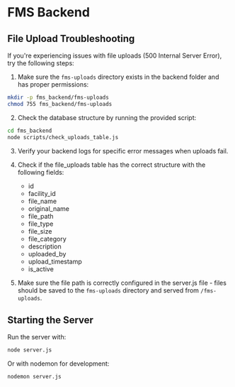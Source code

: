 # FMS Backend

## File Upload Troubleshooting

If you're experiencing issues with file uploads (500 Internal Server Error), try the following steps:

1. Make sure the `fms-uploads` directory exists in the backend folder and has proper permissions:

```bash
mkdir -p fms_backend/fms-uploads
chmod 755 fms_backend/fms-uploads
```

2. Check the database structure by running the provided script:

```bash
cd fms_backend
node scripts/check_uploads_table.js
```

3. Verify your backend logs for specific error messages when uploads fail.

4. Check if the file_uploads table has the correct structure with the following fields:
   - id
   - facility_id
   - file_name
   - original_name
   - file_path
   - file_type
   - file_size
   - file_category
   - description
   - uploaded_by
   - upload_timestamp
   - is_active

5. Make sure the file path is correctly configured in the server.js file - files should be saved to the `fms-uploads` directory and served from `/fms-uploads`.

## Starting the Server

Run the server with:

```bash
node server.js
```

Or with nodemon for development:

```bash
nodemon server.js
```
